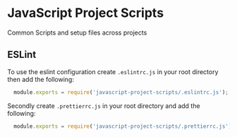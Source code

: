 # JavaScript Project Scripts
Common Scripts and setup files across projects

## ESLint
To use the eslint configuration create `.eslintrc.js` in your root directory then add the following:

```js
  module.exports = require('javascript-project-scripts/.eslintrc.js');
```

Secondly create `.prettierrc.js` in your root directory and add the following:

```js
  module.exports = require('javascript-project-scripts/.prettierrc.js');
```